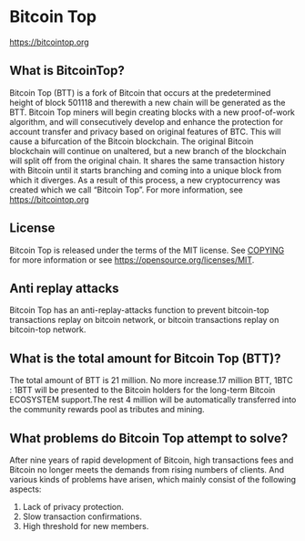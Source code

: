 Bitcoin Top
===============

https://bitcointop.org

What is BitcoinTop?
-----------------------

Bitcoin Top (BTT) is a fork of Bitcoin that occurs at the predetermined height of block 501118 
and therewith a new chain will be generated as the BTT. Bitcoin Top miners will begin creating 
blocks with a new proof-of-work algorithm, and will consecutively develop and enhance the protection 
for account transfer and privacy based on original features of BTC. This will cause a bifurcation of 
the Bitcoin blockchain. The original Bitcoin blockchain will continue on unaltered, but a new branch
of the blockchain will split off from the original chain. It shares the same transaction history 
with Bitcoin until it starts branching and coming into a unique block from which it diverges. 
As a result of this process, a new cryptocurrency was created which we call “Bitcoin Top”.
For more information, see https://bitcointop.org

License
-------

Bitcoin Top is released under the terms of the MIT license. See [COPYING](COPYING) for more
information or see https://opensource.org/licenses/MIT.

Anti replay attacks
------------------

Bitcoin Top has an anti-replay-attacks function to prevent bitcoin-top transactions replay
on bitcoin network, or bitcoin transactions replay on bitcoin-top network.

What is the total amount for Bitcoin Top (BTT)?
---------------------------------------------------

The total amount of BTT is 21 million. No more increase.17 million BTT, 1BTC : 1BTT will be presented 
to the Bitcoin holders for the long-term Bitcoin ECOSYSTEM support.The rest 4 million will be automatically 
transferred into the community rewards pool as tributes and mining.

What problems do Bitcoin Top attempt to solve?
--------------------------------------------------
After nine years of rapid development of Bitcoin, high transactions fees and Bitcoin no longer meets the 
demands from rising numbers of clients. And various kinds of problems have arisen, which mainly consist 
of the following aspects: 
1. Lack of privacy protection.
2. Slow transaction confirmations.
3. High threshold for new members.
